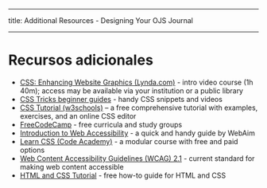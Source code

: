 - - -
title: Additional Resources - Designing Your OJS Journal
- - -

# Recursos adicionales

- [CSS: Enhancing Website Graphics (Lynda.com)](https://www.lynda.com/CSS-tutorials/CSS-Enhancing-Website-Graphics/622090-2.html) - intro video course (1h 40m); access may be available via your institution or a public library
- [CSS Tricks beginner guides](https://css-tricks.com/guides/beginner/) - handy CSS snippets and videos
- [CSS Tutorial (w3schools)](https://www.w3schools.com/css/) – a free comprehensive tutorial with examples, exercises, and an online CSS editor
- [FreeCodeCamp](https://www.freecodecamp.org/) - free curricula and study groups
- [Introduction to Web Accessibility](https://webaim.org/intro/) - a quick and handy guide by WebAim
- [Learn CSS (Code Academy)](https://www.codecademy.com/learn/learn-css) - a modular course with free and paid options
- [Web Content Accessibility Guidelines (WCAG) 2.1](https://www.w3.org/TR/WCAG21/) - current standard for making web content accessible
- [HTML and CSS Tutorial](https://websitesetup.org/website-coding-html-css/) - free how-to guide for HTML and CSS
